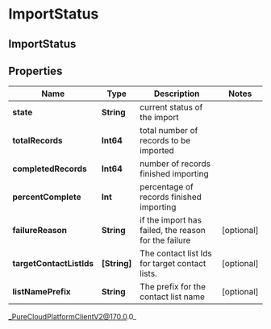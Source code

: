 # ImportStatus

## ImportStatus

## Properties

|Name | Type | Description | Notes|
|------------ | ------------- | ------------- | -------------|
| **state** | **String** | current status of the import | |
| **totalRecords** | **Int64** | total number of records to be imported | |
| **completedRecords** | **Int64** | number of records finished importing | |
| **percentComplete** | **Int** | percentage of records finished importing | |
| **failureReason** | **String** | if the import has failed, the reason for the failure | [optional] |
| **targetContactListIds** | **[String]** | The contact list Ids for target contact lists. | [optional] |
| **listNamePrefix** | **String** | The prefix for the contact list name | [optional] |



_PureCloudPlatformClientV2@170.0.0_
